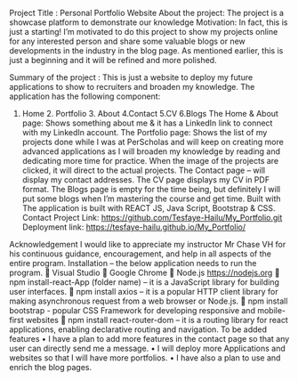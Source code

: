 Project Title : Personal Portfolio Website
About the project: The project is a showcase platform to demonstrate our knowledge
Motivation: In fact, this is just a starting!  I’m motivated to do this project to show my projects online for any interested person and share some valuable blogs or new developments in the industry in the blog page. As mentioned earlier, this is just a beginning and it will be refined and more polished. 

Summary of the project : This is just a website to deploy my future applications to show to recruiters and broaden my knowledge.
The application has the following component: 
1.	Home     2. Portfolio       3. About     4.Contact      5.CV     6.Blogs
The Home & About page:  Shows something about me & it has a LinkedIn  link to connect with my LinkedIn account.
The Portfolio page: Shows the list of my projects done while I was at PerScholas and will keep on creating more advanced applications as I will broaden my knowledge by reading and dedicating more time for practice. When the image of the projects are clicked, it will direct to the actual projects.
The Contact  page –  will display my contact addresses.
The CV page  displays my CV in PDF format.
The Blogs page is empty for the time being,  but definitely I will put some blogs when I’m mastering the course and get time.
Built with
The application is built with REACT JS, Java Script, Bootstrap & CSS.
 Contact
Project Link: https://github.com/Tesfaye-Hailu/My_Portfolio.git
Deployment link: https://tesfaye-hailu.github.io/My_Portfolio/

Acknowledgement
I would like to appreciate my instructor Mr Chase VH for his continuous guidance, encouragement,  and help in all aspects of the entire program.
Installation – the below application needs to run the program.
	Visual Studio
	Google Chrome
	Node.js    https://nodejs.org
	npm install-react-App (folder name) – it is a JavaScript library for building user interfaces.
	npm install axios – it is a popular HTTP client library for making asynchronous request from a web browser or Node.js.
	npm install bootstrap - popular CSS Framework for developing responsive and mobile-first websites
	npm install react-router-dom – it is a routing library for react applications, enabling declarative routing and navigation.
To be added features
•	I have a plan to add more features in the contact page so that any user can directly send me a message.
•	I will deploy more Applications and websites so that I will have more portfolios.
•	I have also a plan to use and enrich the blog pages.


